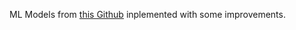 ML Models from [this Github](https://github.com/Sue-Hi/NLP-MIMIC-III) inplemented with some improvements. 
